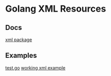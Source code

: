 # Golang XML Resources

## Docs
[xml package](https://golang.org/pkg/encoding/xml/)

## Examples
[test.go](https://golang.org/src/encoding/xml/example_test.go)
[working xml example](https://gist.github.com/kwmt/6135123#file-parsetvdb-go)
